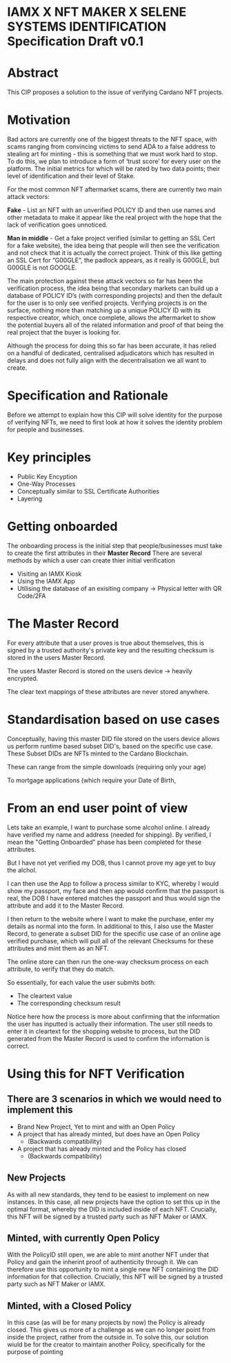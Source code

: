 # IAMX X NFT MAKER X SELENE SYSTEMS IDENTIFICATION Specification Draft v0.1

# Abstract

This CIP proposes a solution to the issue of verifying Cardano NFT projects.


# Motivation

Bad actors are currently one of the biggest threats to the NFT space, with scams ranging from convincing victims to send ADA to a false address to stealing art for minting - this is something that we must work hard to stop. To do this, we plan to introduce a form of ‘trust score’ for every user on the platform. The initial metrics for which will be rated by two data points; their level of identification and their level of Stake.

For the most common NFT aftermarket scams, there are currently two main attack vectors:

**Fake** - List an NFT with an unverified POLICY ID and then use names and other metadata to make it appear like the real project with the hope that the lack of verification goes unnoticed.

**Man in middle** - Get a fake project verified (similar to getting an SSL Cert for a fake website), the idea being that people will then see the verification and not check that it is actually the correct project. Think of this like getting an SSL Cert for “G00GLE”, the padlock appears, as it really is G00GLE, but G00GLE is not GOOGLE.


The main protection against these attack vectors so far has been the verification process, the idea being that secondary markets can build up a database of POLICY ID’s (with corresponding projects) and then the default for the user is to only see verified projects. Verifying projects is on the surface, nothing more than matching up a unique POLICY ID with its respective creator, which, once complete, allows the aftermarket to show the potential buyers all of the related information and proof of that being the real project that the buyer is looking for.

Although the process for doing this so far has been accurate, it has relied on a handful of dedicated, centralised adjudicators which has resulted in delays and does not fully align with the decentralisation we all want to create.


# Specification and Rationale

Before we attempt to explain how this CIP will solve identity for the purpose of verifying NFTs, we need to first look at how it solves the identity problem for people and businesses.

# Key principles
* Public Key Encyption
* One-Way Processes
* Conceptually similar to SSL Certificate Authorities
* Layering

# Getting onboarded

The onboarding process is the initial step that people/businesses must take to create the first attributes in their **Master Record**
There are several methods by which a user can create thier initial verification

* Visiting an IAMX Kiosk
* Using the IAMX App
* Utilising the database of an exisiting company -> Physical letter with QR Code/2FA


# The Master Record

For every attribute that a user proves is true about themselves, this is signed by a trusted authority's private key and the resulting checksum is stored in the users Master Record.

The users Master Record is stored on the users device -> heavily encrypted.

The clear text mappings of these attributes are never stored anywhere.


# Standardisation based on use cases

Conceptually, having this master DID file stored on the users device allows us perform runtime based subset DID's, based on the specific use case.
These Subset DIDs are NFTs minted to the Cardano Blockchain.

These can range from the simple downloads (requiring only your age)

To mortgage applications (which require your Date of Birth,


# From an end user point of view

Lets take an example, I want to purchase some alcohol online.
I already have verified my name and address (needed for shipping).
By verified, I mean the "Getting Onboarded" phase has been completed for these attributes.

But I have not yet verified my DOB, thus I cannot prove my age yet to buy the alchol.

I can then use the App to follow a process similar to KYC, whereby I would show my passport, my face and then app would confirm that the passport is real, the DOB I have entered matches the passport and thus would sign the attribute and add it to the Master Record.

I then return to the website where I want to make the purchase, enter my details as normal into the form.
In additional to this, I also use the Master Record, to generate a subset DID for the specific use case of an online age verified purchase, which will pull all of the relevant Checksums for these attributes and mint them as an NFT.

The online store can then run the one-way checksum process on each attribute, to verify that they do match.

So essentially, for each value the user submits both:
* The cleartext value
* The corresponding checksum result

Notice here how the process is more about confirming that the information the user has inputted is actually their information.
The user still needs to enter it in cleartext for the shopping website to process, but the DID generated from the Master Record is used to confirm the information is correct.

# Using this for NFT Verification

## There are 3 scenarios in which we would need to implement this

- Brand New Project, Yet to mint and with an Open Policy
- A project that has already minted, but does have an Open Policy
    - (Backwards compatibility)
- A project that has already minted and the Policy has closed
    - (Backwards compatibility)


## New Projects
As with all new standards, they tend to be easiest to implement on new instances.
In this case, all new projects have the option to set this up in the optimal format, whereby the DID is included inside of each NFT.
Crucially, this NFT will be signed by a trusted party such as NFT Maker or IAMX.

## Minted, with currently Open Policy
With the PolicyID still open, we are able to mint another NFT under that Policy and gain the inherint proof of authenticity through it.
We can therefore use this opportunity to mint a single new NFT containing the DID information for that collection.
Crucially, this NFT will be signed by a trusted party such as NFT Maker or IAMX.

## Minted, with a Closed Policy
In this case (as will be for many projects by now) the Policy is already closed.
This gives us more of a challenge as we can no longer point from inside the project, rather from the outside in.
To solve this, our solution wiuld be for the creator to maintain another Policy, specifically for the purpose of pointing

